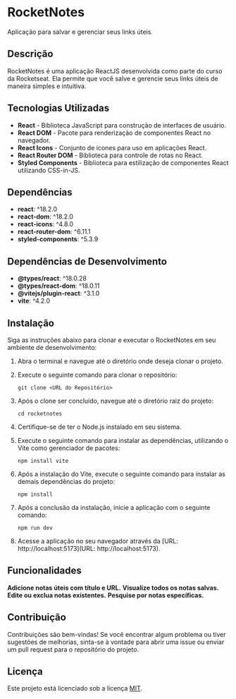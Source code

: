# RocketNotes

Aplicação para salvar e gerenciar seus links úteis.

## Descrição

RocketNotes é uma aplicação ReactJS desenvolvida como parte do curso da Rocketseat. Ela permite que você salve e gerencie seus links úteis de maneira simples e intuitiva.

## Tecnologias Utilizadas

- **React** - Biblioteca JavaScript para construção de interfaces de usuário.
- **React DOM** - Pacote para renderização de componentes React no navegador.
- **React Icons** - Conjunto de ícones para uso em aplicações React.
- **React Router DOM** - Biblioteca para controle de rotas no React.
- **Styled Components** - Biblioteca para estilização de componentes React utilizando CSS-in-JS.

## Dependências

- **react**: ^18.2.0
- **react-dom**: ^18.2.0
- **react-icons**: ^4.8.0
- **react-router-dom**: ^6.11.1
- **styled-components**: ^5.3.9

## Dependências de Desenvolvimento

- **@types/react**: ^18.0.28
- **@types/react-dom**: ^18.0.11
- **@vitejs/plugin-react**: ^3.1.0
- **vite**: ^4.2.0

## Instalação

Siga as instruções abaixo para clonar e executar o RocketNotes em seu ambiente de desenvolvimento:

1. Abra o terminal e navegue até o diretório onde deseja clonar o projeto.

2. Execute o seguinte comando para clonar o repositório:

   ```shell
   git clone <URL do Repositório>
   ```

3. Após o clone ser concluído, navegue até o diretório raiz do projeto:

    ```
    cd rocketnotes
    ```

4. Certifique-se de ter o Node.js instalado em seu sistema.
5. Execute o seguinte comando para instalar as dependências, utilizando o Vite como gerenciador de pacotes:

    ```
    npm install vite
    ```

6. Após a instalação do Vite, execute o seguinte comando para instalar as demais dependências do projeto:

    ```
    npm install
    ```

7. Após a conclusão da instalação, inicie a aplicação com o seguinte comando:

    ```
    npm run dev
    ```

8. Acesse a aplicação no seu navegador através da [URL: http://localhost:5173](URL: http://localhost:5173).

## Funcionalidades

**Adicione notas úteis com título e URL.**
**Visualize todos os notas salvas.**
**Edite ou exclua notas existentes.**
**Pesquise por notas específicas.**

## Contribuição

Contribuições são bem-vindas! Se você encontrar algum problema ou tiver sugestões de melhorias, sinta-se à vontade para abrir uma issue ou enviar um pull request para o repositório do projeto.

## Licença

Este projeto está licenciado sob a licença [MIT](https://pt.wikipedia.org/wiki/Licença_MIT).